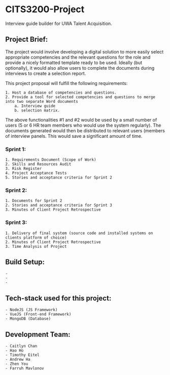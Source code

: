 # CITS3200-Project
Interview guide builder for UWA Talent Acquisition.

## Project Brief: 

The project would involve developing a digital solution to more easily select appropriate competencies and the relevant questions for the role and provide a nicely formatted template ready to be used. Ideally (but optionally), it would also allow users to complete the documents during interviews to create a selection report.

This project proposal will fulfill the following requirements: 

	1. Host a database of competencies and questions.
	2. Provide a tool for selected competencies and questions to merge into two separate Word documents
		a. Interview guide
		b. selection matrix. 

The above functionalities #1 and #2 would be used by a small number of users (5 or 6 HR team members who would use the system regularly). The documents generated would then be distributed to relevant users (members of interview panels. This would save a significant amount of time. 

### Sprint 1: 
	1. Requirements Document (Scope of Work) 
	2. Skills and Resources Audit 
	3. Risk Register 
	4. Project Acceptance Tests 
	5. Stories and acceptance criteria for Sprint 2

### Sprint 2: 
	1. Documents for Sprint 2 
	2. Stories and acceptance criteria for Sprint 3
	3. Minutes of Client Project Retrospective 

### Sprint 3: 
	1. Delivery of final system (source code and installed systems on clients platform of choice) 
	2. Minutes of Client Project Retrospective
	3. Time Analysis of Project 
	
## Build Setup: 
	- 
	- 
	- 
## Tech-stack used for this project: 
	- NodeJS (JS Framework)
	- VueJS (Front-end Framework)
	- MongoDB (Database) 
	
## Development Team: 
	- Caitlyn Chan 
	- Hao Ho
	- Timothy Eitel 
	- Andrew Ha 
	- Zhen You 
	- Farruh Mavlonov 
